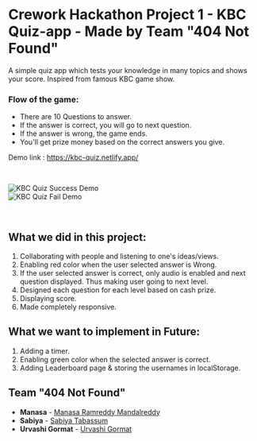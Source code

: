 # Crework Hackathon Project 1 - KBC Quiz-app - Made by Team "404 Not Found"

A simple quiz app which tests your knowledge in many topics and shows your score.
Inspired from famous KBC game show.

<h3>Flow of the game:</h3>
<ul>
  <li>There are 10 Questions to answer. </li>
  <li>If the answer is correct, you will go to next question.</li>
  <li>If the answer is wrong, the game ends.</li>
  <li>You'll get prize money based on the correct answers you give.</li>
</ul>


Demo link :  https://kbc-quiz.netlify.app/

<br/>

![KBC Quiz Success Demo](https://github.com/shanolhere/kbc-app/blob/master/assets/kbcsuccess.gif)
<br/>
![KBC Quiz Fail Demo](https://github.com/shanolhere/kbc-app/blob/master/assets/kbcfail.gif)

<br/>

## **What we did in this project:**

1. Collaborating with people and listening to one's ideas/views.
2. Enabling red color when the user selected answer is Wrong.
3. If the user selected answer is correct, only audio is enabled and next question displayed. Thus making user going to next level.
4. Designed each question for each level based on cash prize.
5. Displaying score.
6. Made completely responsive.

## **What we want to implement in Future:**
1. Adding a timer.
2. Enabling green color when the selected answer is correct.
3. Adding Leaderboard page & storing the usernames in localStorage.

## **Team "404 Not Found"**

- **Manasa**  - [Manasa Ramreddy Mandalreddy](https://github.com/Manasa1013)
- **Sabiya** - [Sabiya Tabassum](https://github.com/shanolhere)
- **Urvashi Gormat** - [Urvashi Gormat](https://github.com/urv35)
